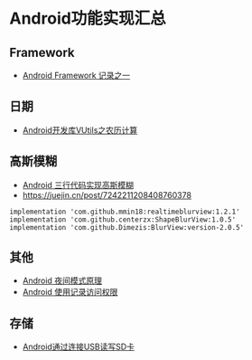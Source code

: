 # Android功能实现汇总

## Framework

- [Android Framework 记录之一](https://blog.csdn.net/banketree/article/details/24718899)
  
## 日期

- [Android开发库VUtils之农历计算](https://blog.csdn.net/quwei3930921/article/details/50964738)

## 高斯模糊
- [Android 三行代码实现高斯模糊](https://juejin.cn/post/7144663860027326494#heading-2)
- https://juejin.cn/post/7242211208408760378
```
implementation 'com.github.mmin18:realtimeblurview:1.2.1'
implementation 'com.github.centerzx:ShapeBlurView:1.0.5'
implementation 'com.github.Dimezis:BlurView:version-2.0.5'
```

## 其他
- [Android 夜间模式原理](https://www.jianshu.com/p/a63180d4d235)
- [Android 使用记录访问权限](https://juejin.cn/post/6844903464598765581)

## 存储
- [Android通过连接USB读写SD卡](https://blog.csdn.net/Gary__123456/article/details/131498266)
